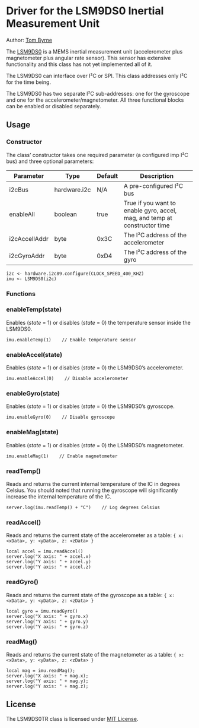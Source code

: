 Driver for the LSM9DS0 Inertial Measurement Unit
===================================

Author: [Tom Byrne](https://github.com/ersatzavian/)

The [LSM9DS0](http://www.adafruit.com/datasheets/LSM9DS0.pdf) is a MEMS inertial measurement unit (accelerometer plus magnetometer plus angular rate sensor). This sensor has extensive functionality and this class has not yet implemented all of it.

The LSM9DS0 can interface over I&sup2;C or SPI. This class addresses only I&sup2;C for the time being.

The LSM9DS0 has two separate I&sup2;C sub-addresses: one for the gyroscope and one for the accelerometer/magnetometer. All three functional blocks can be enabled or disabled separately.

## Usage

### Constructor

The class’ constructor takes one required parameter (a configured imp I&sup2;C bus) and three optional parameters:

| Parameter     | Type         | Default | Description |
| ------------- | ------------ | ------- | ----------- |
| i2cBus        | hardware.i2c | N/A     | A pre-configured I&sup2;C bus |
| enableAll     | boolean      | true    | True if you want to enable gyro, accel, mag, and temp at constructor time |
| i2cAccellAddr | byte         | 0x3C    | The I&sup2;C address of the accelerometer |
| i2cGyroAddr   | byte         | 0xD4    | The I&sup2;C address of the gyro |


```
i2c <- hardware.i2c89.configure(CLOCK_SPEED_400_KHZ)
imu <- LSM9DS0(i2c)
```

### Functions

### enableTemp(state)

Enables (*state* = 1) or disables (*state* = 0) the temperature sensor inside the LSM9DS0.

```
imu.enableTemp(1)    // Enable temperature sensor
```

### enableAccel(state)

Enables (*state* = 1) or disables (*state* = 0) the LSM9DS0’s accelerometer.

```
imu.enableAccel(0)    // Disable accelerometer
```

### enableGyro(state)

Enables (*state* = 1) or disables (*state* = 0) the LSM9DS0’s gyroscope.

```
imu.enableGyro(0)    // Disable gyroscope
```

### enableMag(state)

Enables (*state* = 1) or disables (*state* = 0) the LSM9DS0’s magnetometer.

```
imu.enableMag(1)    // Enable magnetometer
```

### readTemp()

Reads and returns the current internal temperature of the IC in degrees Celsius. You should noted that running the gyroscope will significantly increase the internal temperature of the IC.

```
server.log(imu.readTemp() + "C")    // Log degrees Celsius
```

### readAccel()

Reads and returns the current state of the accelerometer as a table: `{ x: <xData>, y: <yData>, z: <zData> }`

```
local accel = imu.readAccel()
server.log("X axis: " + accel.x)
server.log("Y axis: " + accel.y)
server.log("Y axis: " + accel.z)
```

### readGyro()

Reads and returns the current state of the gyroscope as a table: `{ x: <xData>, y: <yData>, z: <zData> }`

```
local gyro = imu.readGyro()
server.log("X axis: " + gyro.x)
server.log("Y axis: " + gyro.y)
server.log("Y axis: " + gyro.z)
```

### readMag()

Reads and returns the current state of the magnetometer as a table: `{ x: <xData>, y: <yData>, z: <zData> }`

```
local mag = imu.readMag();
server.log("X axis: " + mag.x);
server.log("Y axis: " + mag.y);
server.log("Y axis: " + mag.z);
```

## License

The LSM9DS0TR class is licensed under [MIT License](./LICENSE).
